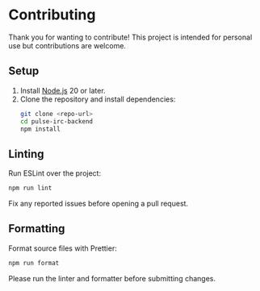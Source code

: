 # Contributing

Thank you for wanting to contribute! This project is intended for personal use but contributions are welcome.

## Setup

1. Install [Node.js](https://nodejs.org/) 20 or later.
2. Clone the repository and install dependencies:
   ```bash
   git clone <repo-url>
   cd pulse-irc-backend
   npm install
   ```

## Linting
Run ESLint over the project:
```bash
npm run lint
```
Fix any reported issues before opening a pull request.

## Formatting
Format source files with Prettier:
```bash
npm run format
```

Please run the linter and formatter before submitting changes.
